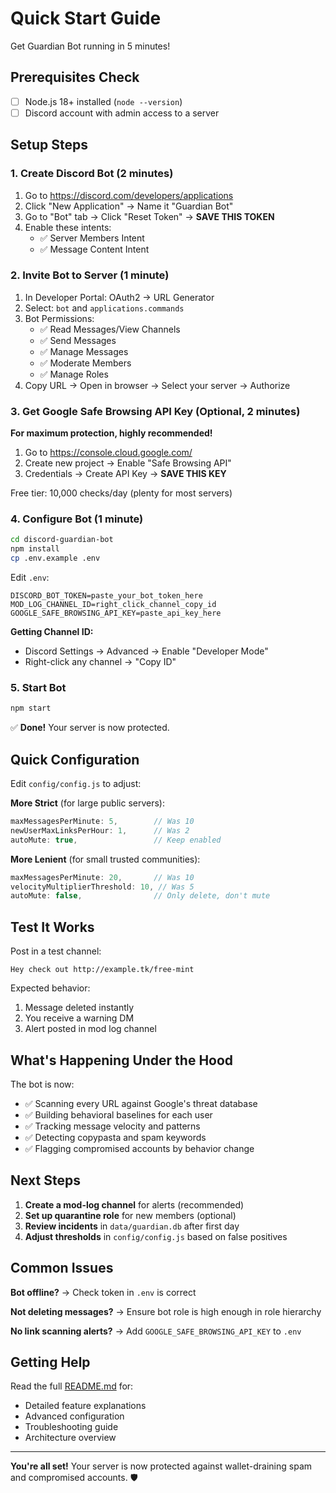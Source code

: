 # Quick Start Guide

Get Guardian Bot running in 5 minutes!

## Prerequisites Check

- [ ] Node.js 18+ installed (`node --version`)
- [ ] Discord account with admin access to a server

## Setup Steps

### 1. Create Discord Bot (2 minutes)

1. Go to https://discord.com/developers/applications
2. Click "New Application" → Name it "Guardian Bot"
3. Go to "Bot" tab → Click "Reset Token" → **SAVE THIS TOKEN**
4. Enable these intents:
   - ✅ Server Members Intent
   - ✅ Message Content Intent

### 2. Invite Bot to Server (1 minute)

1. In Developer Portal: OAuth2 → URL Generator
2. Select: `bot` and `applications.commands`
3. Bot Permissions:
   - ✅ Read Messages/View Channels
   - ✅ Send Messages
   - ✅ Manage Messages
   - ✅ Moderate Members
   - ✅ Manage Roles
4. Copy URL → Open in browser → Select your server → Authorize

### 3. Get Google Safe Browsing API Key (Optional, 2 minutes)

**For maximum protection, highly recommended!**

1. Go to https://console.cloud.google.com/
2. Create new project → Enable "Safe Browsing API"
3. Credentials → Create API Key → **SAVE THIS KEY**

Free tier: 10,000 checks/day (plenty for most servers)

### 4. Configure Bot (1 minute)

```bash
cd discord-guardian-bot
npm install
cp .env.example .env
```

Edit `.env`:
```env
DISCORD_BOT_TOKEN=paste_your_bot_token_here
MOD_LOG_CHANNEL_ID=right_click_channel_copy_id
GOOGLE_SAFE_BROWSING_API_KEY=paste_api_key_here
```

**Getting Channel ID:**
- Discord Settings → Advanced → Enable "Developer Mode"
- Right-click any channel → "Copy ID"

### 5. Start Bot

```bash
npm start
```

✅ **Done!** Your server is now protected.

## Quick Configuration

Edit `config/config.js` to adjust:

**More Strict** (for large public servers):
```javascript
maxMessagesPerMinute: 5,        // Was 10
newUserMaxLinksPerHour: 1,      // Was 2
autoMute: true,                 // Keep enabled
```

**More Lenient** (for small trusted communities):
```javascript
maxMessagesPerMinute: 20,       // Was 10
velocityMultiplierThreshold: 10, // Was 5
autoMute: false,                // Only delete, don't mute
```

## Test It Works

Post in a test channel:
```
Hey check out http://example.tk/free-mint
```

Expected behavior:
1. Message deleted instantly
2. You receive a warning DM
3. Alert posted in mod log channel

## What's Happening Under the Hood

The bot is now:
- ✅ Scanning every URL against Google's threat database
- ✅ Building behavioral baselines for each user
- ✅ Tracking message velocity and patterns
- ✅ Detecting copypasta and spam keywords
- ✅ Flagging compromised accounts by behavior change

## Next Steps

1. **Create a mod-log channel** for alerts (recommended)
2. **Set up quarantine role** for new members (optional)
3. **Review incidents** in `data/guardian.db` after first day
4. **Adjust thresholds** in `config/config.js` based on false positives

## Common Issues

**Bot offline?**
→ Check token in `.env` is correct

**Not deleting messages?**
→ Ensure bot role is high enough in role hierarchy

**No link scanning alerts?**
→ Add `GOOGLE_SAFE_BROWSING_API_KEY` to `.env`

## Getting Help

Read the full [README.md](README.md) for:
- Detailed feature explanations
- Advanced configuration
- Troubleshooting guide
- Architecture overview

---

**You're all set!** Your server is now protected against wallet-draining spam and compromised accounts. 🛡️
